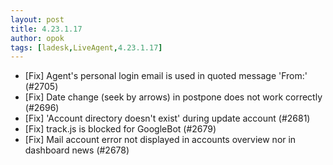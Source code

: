 ```yaml
---
layout: post
title: 4.23.1.17
author: opok
tags: [ladesk,LiveAgent,4.23.1.17]
---
```


- [Fix] Agent's personal login email is used in quoted message 'From:' (#2705)
- [Fix] Date change (seek by arrows) in postpone does not work correctly (#2696)
- [Fix] 'Account directory doesn't exist' during update account (#2681)
- [Fix] track.js is blocked for GoogleBot (#2679)
- [Fix] Mail account error not displayed in accounts overview nor in dashboard news (#2678)

